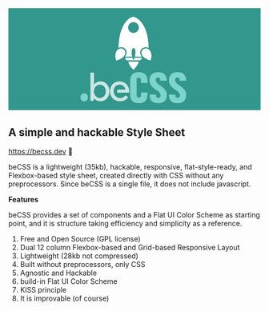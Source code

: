 <img src="/images/becss-logo.jpg" alt="becss logo">

<h2>A simple and hackable Style Sheet</h2>

https://becss.dev 🔗

<p>beCSS is a lightweight (35kb), hackable, responsive, flat-style-ready, and Flexbox-based style sheet, created directly with CSS without any preprocessors. Since beCSS is a single file, it does not include javascript.</p>

<strong>Features</strong>

<p>beCSS provides a set of components and a Flat UI Color Scheme as starting point, and it is structure taking efficiency and simplicity as a reference.</p>

1. Free and Open Source (GPL license)
2. Dual 12 column Flexbox-based and Grid-based Responsive Layout
3. Lightweight (28kb not compressed)
4. Built without preprocessors, only CSS
5. Agnostic and Hackable
6. build-in Flat UI Color Scheme
7. KISS principle
8. It is improvable (of course)


